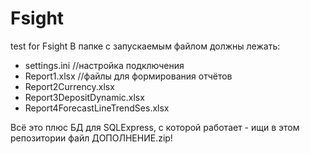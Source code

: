 # Fsight
test for Fsight
В папке с запускаемым файлом должны лежать:
- settings.ini    //настройка подключения
- Report1.xlsx    //файлы для формирования отчётов
- Report2Currency.xlsx
- Report3DepositDynamic.xlsx
- Report4ForecastLineTrendSes.xlsx

Всё это плюс БД для SQLExpress, с которой работает - ищи в этом репозитории файл ДОПОЛНЕНИЕ.zip!
